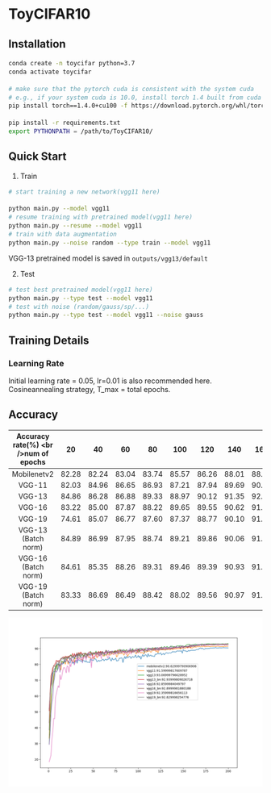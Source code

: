 # ToyCIFAR10

## Installation

```bash
conda create -n toycifar python=3.7
conda activate toycifar

# make sure that the pytorch cuda is consistent with the system cuda
# e.g., if your system cuda is 10.0, install torch 1.4 built from cuda 10.0
pip install torch==1.4.0+cu100 -f https://download.pytorch.org/whl/torch_stable.html

pip install -r requirements.txt
export PYTHONPATH = /path/to/ToyCIFAR10/
```

## Quick Start

1. Train

```bash
# start training a new network(vgg11 here)

python main.py --model vgg11
# resume training with pretrained model(vgg11 here)
python main.py --resume --model vgg11
# train with data augmentation
python main.py --noise random --type train --model vgg11
```

VGG-13 pretrained model is saved in `outputs/vgg13/default`

2. Test

```bash
# test best pretrained model(vgg11 here)
python main.py --type test --model vgg11
# test with noise (random/gauss/sp/...)
python main.py --type test --model vgg11 --noise gauss
```

## Training Details

### Learning Rate
Initial learning rate = 0.05, lr=0.01 is also recommended here.
Cosineannealing strategy, T_max = total epochs.

## Accuracy

| Accuracy rate(%) \<br />num of epochs |  20   |  40   |  60   |  80   |  100  |  120  |  140  |  160  |  180  |  200  | Best  |
| :-----------------------------------: | :---: | :---: | :---: | :---: | :---: | :---: | :---: | :---: | :---: | :---: | ----- |
|             Mobilenetv2               | 82.28 | 82.24 | 83.04 | 83.74 | 85.57 | 86.26 | 88.01 | 88.94 | 90.29 | 90.42 | 90.63 |
|                VGG-11                 | 82.03 | 84.96 | 86.65 | 86.93 | 87.21 | 87.94 | 89.69 | 90.33 | 91.33 | 91.44 | 91.60 |
|                VGG-13                 | 84.86 | 86.28 | 86.88 | 89.33 | 88.97 | 90.12 | 91.35 | 92.15 | 92.72 | 93.07 | 93.07 |
|                VGG-16                 | 83.22 | 85.00 | 87.87 | 88.22 | 89.65 | 89.55 | 90.62 | 91.92 | 92.76 | 92.64 | 92.86 |
|                VGG-19                 | 74.61 | 85.07 | 86.77 | 87.60 | 87.37 | 88.77 | 90.10 | 91.71 | 92.13 | 92.36 | 92.36 |
|         VGG-13 (Batch norm)           | 84.89 | 86.99 | 87.95 | 88.74 | 89.21 | 89.86 | 90.06 | 91.50 | 92.65 | 92.63 | 92.94 |
|         VGG-16 (Batch norm)           | 84.61 | 85.35 | 88.26 | 89.31 | 89.46 | 89.39 | 90.93 | 91.21 | 92.58 | 92.70 | 92.90 |
|         VGG-19 (Batch norm)           | 83.33 | 86.69 | 86.49 | 88.42 | 88.02 | 89.56 | 90.97 | 91.42 | 92.68 | 92.65 | 92.83 |

![outputs](outputs.png)

